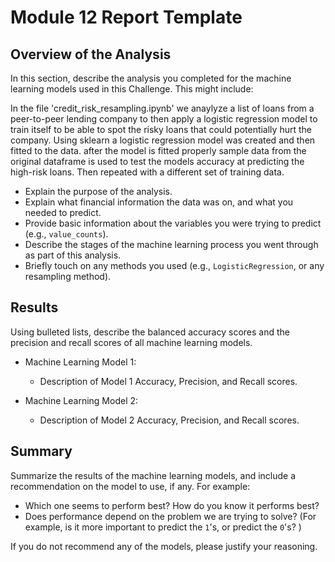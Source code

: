 # Module 12 Report Template

## Overview of the Analysis

In this section, describe the analysis you completed for the machine learning models used in this Challenge. This might include:

In the file 'credit_risk_resampling.ipynb' we anaylyze a list of loans from a peer-to-peer lending company to then apply a logistic regression model to train itself to be able to spot the risky loans that could potentially hurt the company. Using sklearn a logistic regression model was created and then fitted to the data. after the model is fitted properly sample data from the original dataframe is used to test the models accuracy at predicting the high-risk loans. Then repeated with a different set of training data.



* Explain the purpose of the analysis. 
* Explain what financial information the data was on, and what you needed to predict.
* Provide basic information about the variables you were trying to predict (e.g., `value_counts`).
* Describe the stages of the machine learning process you went through as part of this analysis.
* Briefly touch on any methods you used (e.g., `LogisticRegression`, or any resampling method).

## Results

Using bulleted lists, describe the balanced accuracy scores and the precision and recall scores of all machine learning models.

* Machine Learning Model 1:
  * Description of Model 1 Accuracy, Precision, and Recall scores.



* Machine Learning Model 2:
  * Description of Model 2 Accuracy, Precision, and Recall scores.

## Summary

Summarize the results of the machine learning models, and include a recommendation on the model to use, if any. For example:
* Which one seems to perform best? How do you know it performs best?
* Does performance depend on the problem we are trying to solve? (For example, is it more important to predict the `1`'s, or predict the `0`'s? )

If you do not recommend any of the models, please justify your reasoning.
